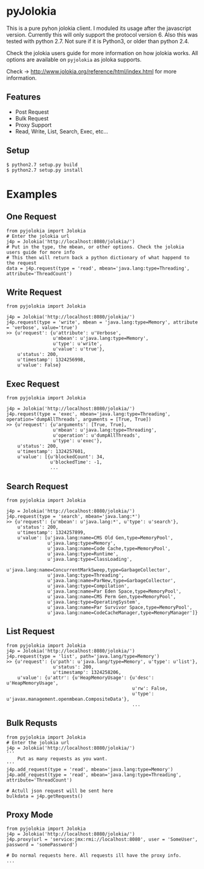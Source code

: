 pyJolokia
================

This is a pure pyhon jolokia client. I moduled its usage after the javascript version.
Currently this will only support the protocol version 6. Also this was tested with python 2.7. 
Not sure if it is Python3, or older than python 2.4. 

Check the jolokia users guide for more information on how jolokia works. All options are available
on ``pyjolokia`` as joloka supports.

Check -> http://www.jolokia.org/reference/html/index.html for more information.

Features
-------------

* Post Request
* Bulk Request
* Proxy Support
* Read, Write, List, Search, Exec, etc...

Setup
---------------

    $ python2.7 setup.py build
    $ python2.7 setup.py install

Examples
=====================

One Request
----------------

    from pyjolokia import Jolokia
    # Enter the jolokia url
    j4p = Jolokia('http://localhost:8080/jolokia/')
    # Put in the type, the mbean, or other options. Check the jolokia users guide for more info
    # This then will return back a python dictionary of what happend to the request
    data = j4p.request(type = 'read', mbean='java.lang:type=Threading', attribute='ThreadCount')

Write Request
-------------------

    from pyjolokia import Jolokia

    j4p = Jolokia('http://localhost:8080/jolokia/')
    j4p.request(type = 'write', mbean = 'java.lang:type=Memory', attribute = 'verbose', value='true')
    >> {u'request': {u'attribute': u'Verbose',
                     u'mbean': u'java.lang:type=Memory',
                     u'type': u'write',
                     u'value': u'true'},
        u'status': 200,
        u'timestamp': 1324256998,
        u'value': False}

Exec Request
-------------------------

    from pyjolokia import Jolokia
    
    j4p = Jolokia('http://localhost:8080/jolokia/')
    j4p.request(type = 'exec', mbean='java.lang:type=Threading', operation='dumpAllThreads', arguments = [True, True])
    >> {u'request': {u'arguments': [True, True],
                     u'mbean': u'java.lang:type=Threading',
                     u'operation': u'dumpAllThreads',
                     u'type': u'exec'},
        u'status': 200,
        u'timestamp': 1324257601,
        u'value': [{u'blockedCount': 34,
                    u'blockedTime': -1,
                    ...
Search Request
--------------------------

    from pyjolokia import Jolokia

    j4p = Jolokia('http://localhost:8080/jolokia/')
    j4p.request(type = 'search', mbean='java.lang:*')
    >> {u'request': {u'mbean': u'java.lang:*', u'type': u'search'},
        u'status': 200,
        u'timestamp': 1324257899,
        u'value': [u'java.lang:name=CMS Old Gen,type=MemoryPool',
                   u'java.lang:type=Memory',
                   u'java.lang:name=Code Cache,type=MemoryPool',
                   u'java.lang:type=Runtime',
                   u'java.lang:type=ClassLoading',
                   u'java.lang:name=ConcurrentMarkSweep,type=GarbageCollector',
                   u'java.lang:type=Threading',
                   u'java.lang:name=ParNew,type=GarbageCollector',
                   u'java.lang:type=Compilation',
                   u'java.lang:name=Par Eden Space,type=MemoryPool',
                   u'java.lang:name=CMS Perm Gen,type=MemoryPool',
                   u'java.lang:type=OperatingSystem',
                   u'java.lang:name=Par Survivor Space,type=MemoryPool',
                   u'java.lang:name=CodeCacheManager,type=MemoryManager']}
List Request
-----------------

    from pyjolokia import Jolokia
    j4p = Jolokia('http://localhost:8080/jolokia/')
    j4p.request(type = 'list', path='java.lang/type=Memory')
    >> {u'request': {u'path': u'java.lang/type=Memory', u'type': u'list'},
                     u'status': 200,
                     u'timestamp': 1324258206,
        u'value': {u'attr': {u'HeapMemoryUsage': {u'desc': u'HeapMemoryUsage',
                                                  u'rw': False,
                                                  u'type': u'javax.management.openmbean.CompositeData'},
                                                  ...
Bulk Requsts
-----------------

    from pyjolokia import Jolokia
    # Enter the jolokia url
    j4p = Jolokia('http://localhost:8080/jolokia/')
    '''
        Put as many requests as you want. 
    '''
    j4p.add_request(type = 'read', mbean='java.lang:type=Memory')
    j4p.add_request(type = 'read', mbean='java.lang:type=Threading', attribute='ThreadCount')

    # Actull json request will be sent here
    bulkdata = j4p.getRequests()

Proxy Mode
------------------
    from pyjolokia import Jolokia
    j4p = Jolokia('http://localhost:8080/jolokia/')
    j4p.proxy(url = 'service:jmx:rmi://localhost:8080', user = 'SomeUser', password = 'somePassword')

    # Do normal requests here. All requests ill have the proxy info.
    ...
